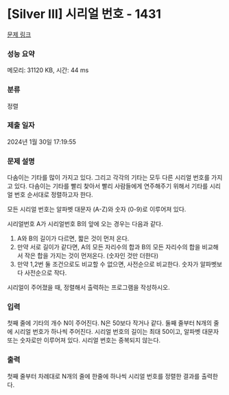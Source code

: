 # [Silver III] 시리얼 번호 - 1431 

[문제 링크](https://www.acmicpc.net/problem/1431) 

### 성능 요약

메모리: 31120 KB, 시간: 44 ms

### 분류

정렬

### 제출 일자

2024년 1월 30일 17:19:55

### 문제 설명

<p>다솜이는 기타를 많이 가지고 있다. 그리고 각각의 기타는 모두 다른 시리얼 번호를 가지고 있다. 다솜이는 기타를 빨리 찾아서 빨리 사람들에게 연주해주기 위해서 기타를 시리얼 번호 순서대로 정렬하고자 한다.</p>

<p>모든 시리얼 번호는 알파벳 대문자 (A-Z)와 숫자 (0-9)로 이루어져 있다.</p>

<p>시리얼번호 A가 시리얼번호 B의 앞에 오는 경우는 다음과 같다.</p>

<ol>
	<li>A와 B의 길이가 다르면, 짧은 것이 먼저 온다.</li>
	<li>만약 서로 길이가 같다면, A의 모든 자리수의 합과 B의 모든 자리수의 합을 비교해서 작은 합을 가지는 것이 먼저온다. (숫자인 것만 더한다)</li>
	<li>만약 1,2번 둘 조건으로도 비교할 수 없으면, 사전순으로 비교한다. 숫자가 알파벳보다 사전순으로 작다.</li>
</ol>

<p>시리얼이 주어졌을 때, 정렬해서 출력하는 프로그램을 작성하시오.</p>

### 입력 

 <p>첫째 줄에 기타의 개수 N이 주어진다. N은 50보다 작거나 같다. 둘째 줄부터 N개의 줄에 시리얼 번호가 하나씩 주어진다. 시리얼 번호의 길이는 최대 50이고, 알파벳 대문자 또는 숫자로만 이루어져 있다. 시리얼 번호는 중복되지 않는다.</p>

### 출력 

 <p>첫째 줄부터 차례대로 N개의 줄에 한줄에 하나씩 시리얼 번호를 정렬한 결과를 출력한다.</p>

